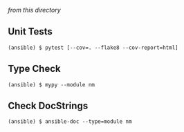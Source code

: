 *from this directory*

Unit Tests
----------

```(ansible) $ pytest [--cov=. --flake8 --cov-report=html]```

Type Check
----------

```(ansible) $ mypy --module nm```

Check DocStrings
----------------

```(ansible) $ ansible-doc --type=module nm```

